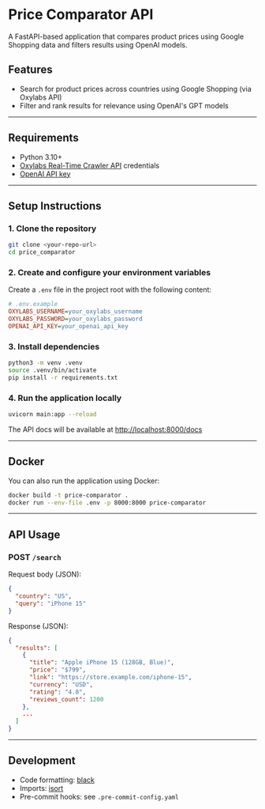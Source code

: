 # Price Comparator API

A FastAPI-based application that compares product prices using Google Shopping data and filters results using OpenAI models.

## Features
- Search for product prices across countries using Google Shopping (via Oxylabs API)
- Filter and rank results for relevance using OpenAI's GPT models

---

## Requirements
- Python 3.10+
- [Oxylabs Real-Time Crawler API](https://oxylabs.io/products/real-time-crawler) credentials
- [OpenAI API key](https://platform.openai.com/account/api-keys)

---

## Setup Instructions

### 1. Clone the repository
```bash
git clone <your-repo-url>
cd price_comparator
```

### 2. Create and configure your environment variables
Create a `.env` file in the project root with the following content:

```ini
# .env.example
OXYLABS_USERNAME=your_oxylabs_username
OXYLABS_PASSWORD=your_oxylabs_password
OPENAI_API_KEY=your_openai_api_key
```

### 3. Install dependencies
```bash
python3 -m venv .venv
source .venv/bin/activate
pip install -r requirements.txt
```

### 4. Run the application locally
```bash
uvicorn main:app --reload
```

The API docs will be available at [http://localhost:8000/docs](http://localhost:8000/docs)

---

## Docker

You can also run the application using Docker:

```bash
docker build -t price-comparator .
docker run --env-file .env -p 8000:8000 price-comparator
```

---

## API Usage

### POST `/search`
Request body (JSON):
```json
{
  "country": "US",
  "query": "iPhone 15"
}
```

Response (JSON):
```json
{
  "results": [
    {
      "title": "Apple iPhone 15 (128GB, Blue)",
      "price": "$799",
      "link": "https://store.example.com/iphone-15",
      "currency": "USD",
      "rating": "4.8",
      "reviews_count": 1200
    },
    ...
  ]
}
```

---

## Development
- Code formatting: [black](https://github.com/psf/black)
- Imports: [isort](https://github.com/PyCQA/isort)
- Pre-commit hooks: see `.pre-commit-config.yaml`
